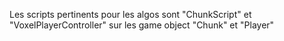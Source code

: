 Les scripts pertinents pour les algos sont "ChunkScript" et "VoxelPlayerController" sur les game object "Chunk" et "Player"
